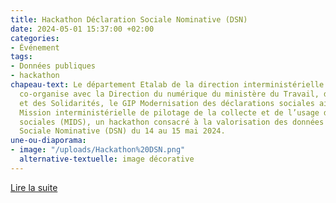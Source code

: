 ```yaml
---
title: Hackathon Déclaration Sociale Nominative (DSN)
date: 2024-05-01 15:37:00 +02:00
categories:
- Événement
tags:
- Données publiques
- hackathon
chapeau-text: Le département Etalab de la direction interministérielle du numérique
  co-organise avec la Direction du numérique du ministère du Travail, de la Santé
  et des Solidarités, le GIP Modernisation des déclarations sociales ainsi que la
  Mission interministérielle de pilotage de la collecte et de l’usage des données
  sociales (MIDS), un hackathon consacré à la valorisation des données de la Déclaration
  Sociale Nominative (DSN) du 14 au 15 mai 2024.
une-ou-diaporama:
- image: "/uploads/Hackathon%20DSN.png"
  alternative-textuelle: image décorative
---
```


<div class="lien-important"><p><a href="https://www.numerique.gouv.fr/agenda/hackathon-declaration-sociale-nominative-dsn/">Lire la suite</a></p></div>